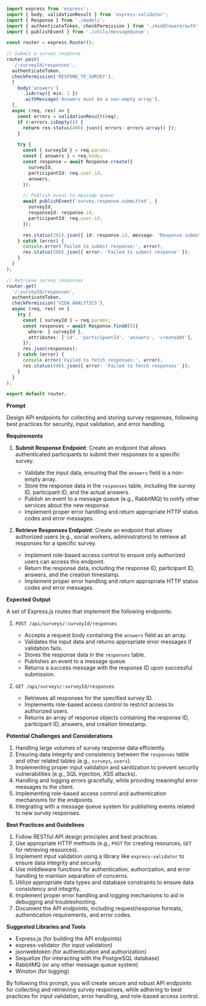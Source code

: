 ```typescript
import express from 'express';
import { body, validationResult } from 'express-validator';
import { Response } from './models';
import { authenticateToken, checkPermission } from './middleware/auth';
import { publishEvent } from './utils/messageQueue';

const router = express.Router();

// Submit a survey response
router.post(
  '/:surveyId/responses',
  authenticateToken,
  checkPermission('RESPOND_TO_SURVEY'),
  [
    body('answers')
      .isArray({ min: 1 })
      .withMessage('Answers must be a non-empty array'),
  ],
  async (req, res) => {
    const errors = validationResult(req);
    if (!errors.isEmpty()) {
      return res.status(400).json({ errors: errors.array() });
    }

    try {
      const { surveyId } = req.params;
      const { answers } = req.body;
      const response = await Response.create({
        surveyId,
        participantId: req.user.id,
        answers,
      });

      // Publish event to message queue
      await publishEvent('survey.response.submitted', {
        surveyId,
        responseId: response.id,
        participantId: req.user.id,
      });

      res.status(201).json({ id: response.id, message: 'Response submitted successfully' });
    } catch (error) {
      console.error('Failed to submit response:', error);
      res.status(500).json({ error: 'Failed to submit response' });
    }
  }
);

// Retrieve survey responses
router.get(
  '/:surveyId/responses',
  authenticateToken,
  checkPermission('VIEW_ANALYTICS'),
  async (req, res) => {
    try {
      const { surveyId } = req.params;
      const responses = await Response.findAll({
        where: { surveyId },
        attributes: ['id', 'participantId', 'answers', 'createdAt'],
      });
      res.json(responses);
    } catch (error) {
      console.error('Failed to fetch responses:', error);
      res.status(500).json({ error: 'Failed to fetch responses' });
    }
  }
);

export default router;
```

**Prompt**

Design API endpoints for collecting and storing survey responses, following best practices for security, input validation, and error handling.

**Requirements**

1. **Submit Response Endpoint**: Create an endpoint that allows authenticated participants to submit their responses to a specific survey.
   - Validate the input data, ensuring that the `answers` field is a non-empty array.
   - Store the response data in the `responses` table, including the survey ID, participant ID, and the actual answers.
   - Publish an event to a message queue (e.g., RabbitMQ) to notify other services about the new response.
   - Implement proper error handling and return appropriate HTTP status codes and error messages.

2. **Retrieve Responses Endpoint**: Create an endpoint that allows authorized users (e.g., social workers, administrators) to retrieve all responses for a specific survey.
   - Implement role-based access control to ensure only authorized users can access this endpoint.
   - Return the response data, including the response ID, participant ID, answers, and the creation timestamp.
   - Implement proper error handling and return appropriate HTTP status codes and error messages.

**Expected Output**

A set of Express.js routes that implement the following endpoints:

1. `POST /api/surveys/:surveyId/responses`
   - Accepts a request body containing the `answers` field as an array.
   - Validates the input data and returns appropriate error messages if validation fails.
   - Stores the response data in the `responses` table.
   - Publishes an event to a message queue.
   - Returns a success message with the response ID upon successful submission.

2. `GET /api/surveys/:surveyId/responses`
   - Retrieves all responses for the specified survey ID.
   - Implements role-based access control to restrict access to authorized users.
   - Returns an array of response objects containing the response ID, participant ID, answers, and creation timestamp.

**Potential Challenges and Considerations**

1. Handling large volumes of survey response data efficiently.
2. Ensuring data integrity and consistency between the `responses` table and other related tables (e.g., `surveys`, `users`).
3. Implementing proper input validation and sanitization to prevent security vulnerabilities (e.g., SQL injection, XSS attacks).
4. Handling and logging errors gracefully, while providing meaningful error messages to the client.
5. Implementing role-based access control and authentication mechanisms for the endpoints.
6. Integrating with a message queue system for publishing events related to new survey responses.

**Best Practices and Guidelines**

1. Follow RESTful API design principles and best practices.
2. Use appropriate HTTP methods (e.g., `POST` for creating resources, `GET` for retrieving resources).
3. Implement input validation using a library like `express-validator` to ensure data integrity and security.
4. Use middleware functions for authentication, authorization, and error handling to maintain separation of concerns.
5. Utilize appropriate data types and database constraints to ensure data consistency and integrity.
6. Implement proper error handling and logging mechanisms to aid in debugging and troubleshooting.
7. Document the API endpoints, including request/response formats, authentication requirements, and error codes.

**Suggested Libraries and Tools**

- Express.js (for building the API endpoints)
- express-validator (for input validation)
- jsonwebtoken (for authentication and authorization)
- Sequelize (for interacting with the PostgreSQL database)
- RabbitMQ (or any other message queue system)
- Winston (for logging)

By following this prompt, you will create secure and robust API endpoints for collecting and retrieving survey responses, while adhering to best practices for input validation, error handling, and role-based access control.